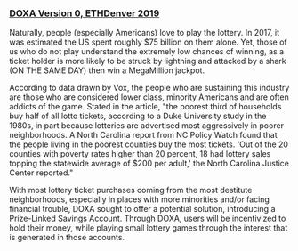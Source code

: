 ### [DOXA Version 0, ETHDenver 2019](https://github.com/brennanfife/DOXA-V0)

Naturally, people (especially Americans) love to play the lottery. 
In 2017, it was estimated the US spent roughly $75 billion on them alone. Yet, those of us who do not play understand the extremely low chances of winning, as a ticket holder is more likely to be struck by lightning and attacked by a shark (ON THE SAME DAY) then win a MegaMillion jackpot.

According to data drawn by Vox, the people who are sustaining this industry are those who are considered lower class, minority Americans and are often addicts of the game. Stated in the article, "the poorest third of households buy half of all lotto tickets, according to a Duke University study in the 1980s, in part because lotteries are advertised most aggressively in poorer neighborhoods. A North Carolina report from NC Policy Watch found that the people living in the poorest counties buy the most tickets. 'Out of the 20 counties with poverty rates higher than 20 percent, 18 had lottery sales topping the statewide average of $200 per adult,' the North Carolina Justice Center reported."

With most lottery ticket purchases coming from the most destitute neighborhoods, especially in places with more minorities and/or facing financial trouble, DOXA sought to offer a potential solution, introducing a Prize-Linked Savings Account. Through DOXA, users will be incentivized to hold their money, while playing small lottery games through the interest that is generated in those accounts.